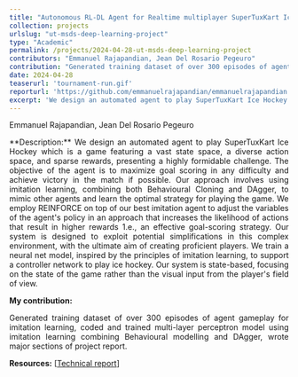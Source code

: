 ```yaml
---
title: "Autonomous RL-DL Agent for Realtime multiplayer SuperTuxKart Ice-Hockey"
collection: projects
urlslug: "ut-msds-deep-learning-project"
type: "Academic"
permalink: /projects/2024-04-28-ut-msds-deep-learning-project
contributors: "Emmanuel Rajapandian, Jean Del Rosario Pegeuro"
contribution: "Generated training dataset of over 300 episodes of agent gameplay for imitation learning, coded and trained multi-layer perceptron model using imitation learning combining Behavioural modelling and DAgger, wrote major sections of project report."
date: 2024-04-28
teaserurl: 'tournament-run.gif'
reporturl: 'https://github.com/emmanuelrajapandian/emmanuelrajapandian.github.io/blob/master/files/Project%20Report.pdf'
excerpt: 'We design an automated agent to play SuperTuxKart Ice Hockey which is a game featuring a vast state space, a diverse action space, and sparse rewards, presenting a highly formidable challenge. The objective of the agent is to maximize goal scoring in any difficulty and achieve victory in the match if possible. Our approach involves using imitation learning, combining both Behavioural Cloning and DAgger, to mimic other agents and learn the optimal strategy for playing the game. We employ REINFORCE on top of our best imitation agent to adjust the variables of the agent&apos;s policy in an approach that increases the likelihood of actions that result in higher rewards 1.e., an effective goal-scoring strategy. Our system is designed to exploit potential simplifications in this complex environment, with the ultimate aim of creating proficient players. We train a neural net model, inspired by the principles of imitation learning, to support a controller network to play ice hockey. Our system is state-based, focusing on the state of the game rather than the visual input from the player&apos;s field of view.'
---
```


Emmanuel Rajapandian, Jean Del Rosario Pegeuro

<p align="justify"> 
**Description:**
We design an automated agent to play SuperTuxKart Ice Hockey which is a game featuring a vast state space, a diverse action space, and sparse rewards, presenting a highly formidable challenge. The objective of the agent is to maximize goal scoring in any difficulty and achieve victory in the match if possible. Our approach involves using imitation learning, combining both Behavioural Cloning and DAgger, to mimic other agents and learn the optimal strategy for playing the game. We employ REINFORCE on top of our best imitation agent to adjust the variables of the agent's policy in an approach that increases the likelihood of actions that result in higher rewards 1.e., an effective goal-scoring strategy. Our system is designed to exploit potential simplifications in this complex environment, with the ultimate aim of creating proficient players. We train a neural net model, inspired by the principles of imitation learning, to support a controller network to play ice hockey. Our system is state-based, focusing on the state of the game rather than the visual input from the player's field of view. </p>

**My contribution:**
<p align="justify"> 
Generated training dataset of over 300 episodes of agent gameplay for imitation learning, coded and trained multi-layer perceptron model using imitation learning combining Behavioural modelling and DAgger, wrote major sections of project report.</p>

**Resources:** [[Technical report](https://github.com/emmanuelrajapandian/emmanuelrajapandian.github.io/blob/master/files/Project%20Report.pdf)]
